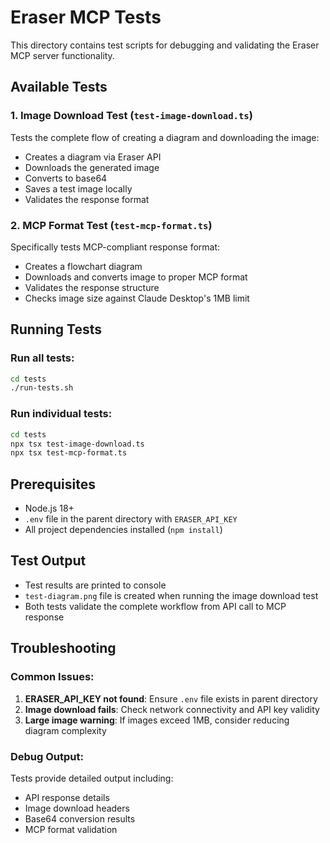 # Eraser MCP Tests

This directory contains test scripts for debugging and validating the Eraser MCP server functionality.

## Available Tests

### 1. Image Download Test (`test-image-download.ts`)
Tests the complete flow of creating a diagram and downloading the image:
- Creates a diagram via Eraser API
- Downloads the generated image
- Converts to base64
- Saves a test image locally
- Validates the response format

### 2. MCP Format Test (`test-mcp-format.ts`)
Specifically tests MCP-compliant response format:
- Creates a flowchart diagram
- Downloads and converts image to proper MCP format
- Validates the response structure
- Checks image size against Claude Desktop's 1MB limit

## Running Tests

### Run all tests:
```bash
cd tests
./run-tests.sh
```

### Run individual tests:
```bash
cd tests
npx tsx test-image-download.ts
npx tsx test-mcp-format.ts
```

## Prerequisites
- Node.js 18+
- `.env` file in the parent directory with `ERASER_API_KEY`
- All project dependencies installed (`npm install`)

## Test Output
- Test results are printed to console
- `test-diagram.png` file is created when running the image download test
- Both tests validate the complete workflow from API call to MCP response

## Troubleshooting

### Common Issues:
1. **ERASER_API_KEY not found**: Ensure `.env` file exists in parent directory
2. **Image download fails**: Check network connectivity and API key validity
3. **Large image warning**: If images exceed 1MB, consider reducing diagram complexity

### Debug Output:
Tests provide detailed output including:
- API response details
- Image download headers
- Base64 conversion results
- MCP format validation
